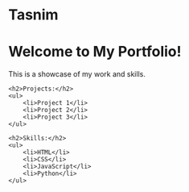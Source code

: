 # Tasnim
<!DOCTYPE html>
<html>
<head>
    <title>My Portfolio</title>
</head>
<body>
    <h1>Welcome to My Portfolio!</h1>
    <p>This is a showcase of my work and skills.</p>

    <h2>Projects:</h2>
    <ul>
        <li>Project 1</li>
        <li>Project 2</li>
        <li>Project 3</li>
    </ul>

    <h2>Skills:</h2>
    <ul>
        <li>HTML</li>
        <li>CSS</li>
        <li>JavaScript</li>
        <li>Python</li>
    </ul>
</body>
</html>

